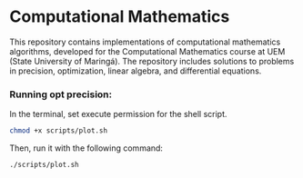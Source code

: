 # Computational Mathematics

This repository contains implementations of computational mathematics algorithms, developed for the Computational Mathematics course at UEM (State University of Maringá). The repository includes solutions to problems in precision, optimization, linear algebra, and differential equations.

### Running opt precision:

In the terminal, set execute permission for the shell script.

```bash 
chmod +x scripts/plot.sh
```

Then, run it with the following command:

```bash
./scripts/plot.sh
```